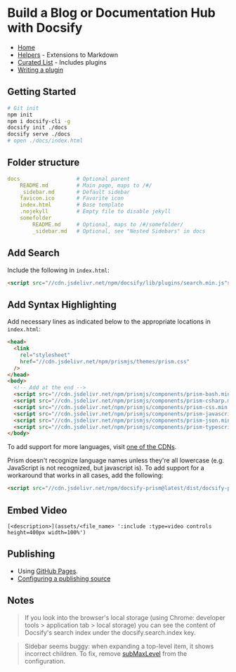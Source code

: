 # Build a Blog or Documentation Hub with Docsify

- [Home](https://docsify.js.org/#/)
- [Helpers](https://docsify.js.org/#/helpers) - Extensions to Markdown
- [Curated List](https://github.com/docsifyjs/awesome-docsify) - Includes plugins
- [Writing a plugin](https://docsify.js.org/#/write-a-plugin)

## Getting Started

```sh
# Git init
npm init
npm i docsify-cli -g
docsify init ./docs
docsify serve ./docs
# open ./docs/index.html
```

## Folder structure

```yaml
docs                  # Optional parent
    README.md         # Main page, maps to /#/
    _sidebar.md       # Default sidebar
    favicon.ico       # Favorite icon
    index.html        # Base template
    .nojekyll         # Empty file to disable jekyll
    somefolder
        README.md     # Optional, maps to /#/somefolder/
        _sidebar.md   # Optional, see "Nested Sidebars" in docs
```

## Add Search

Include the following in `index.html`:

```html
<script src="//cdn.jsdelivr.net/npm/docsify/lib/plugins/search.min.js"></script>
```

## Add Syntax Highlighting

Add necessary lines as indicated below to the appropriate locations in `index.html`:

```html
<head>
  <link
    rel="stylesheet"
    href="//cdn.jsdelivr.net/npm/prismjs/themes/prism.css"
  />
</head>
<body>
  <!-- Add at the end -->
  <script src="//cdn.jsdelivr.net/npm/prismjs/components/prism-bash.min.js"></script>
  <script src="//cdn.jsdelivr.net/npm/prismjs/components/prism-csharp.min.js"></script>
  <script src="//cdn.jsdelivr.net/npm/prismjs/components/prism-css.min.js"></script>
  <script src="//cdn.jsdelivr.net/npm/prismjs/components/prism-javascript.min.js"></script>
  <script src="//cdn.jsdelivr.net/npm/prismjs/components/prism-json.min.js"></script>
  <script src="//cdn.jsdelivr.net/npm/prismjs/components/prism-typescript.min.js"></script>
</body>
```
To add support for more languages, visit [one of the CDNs](https://www.jsdelivr.com/package/npm/prismjs?path=components).


Prism doesn't recognize language names unless they're all lowercase (e.g. JavaScript is not recognized, but javascript is). To add support for a workaround that works in all cases, add the following:

```html
<script src="//cdn.jsdelivr.net/npm/docsify-prism@latest/dist/docsify-prism.min.js"></script>
```

## Embed Video

```
[<description>](assets/<file_name> ':include :type=video controls height=400px width=100%')
```

## Publishing

- Using [GitHub Pages](https://pages.github.com/).
- [Configuring a publishing source](https://docs.github.com/en/pages/getting-started-with-github-pages/configuring-a-publishing-source-for-your-github-pages-site)

## Notes

> If you look into the browser's local storage (using Chrome: developer tools > application tab > local storage) you can see the content of Docsify's search index under the docsify.search.index key.

> Sidebar seems buggy: when expanding a top-level item, it shows incorrect children.
> To fix, remove [subMaxLevel](https://docsify.js.org/#/configuration?id=submaxlevel) from the configuration.
